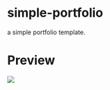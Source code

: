 # simple-portfolio
a simple portfolio template.
# Preview
<img src="[https://cdn.discordapp.com/attachments/854378301303947317/975341933964705802/Web_capture_15-5-2022_171911_127.0.0.1.jpeg](https://cdn.discordapp.com/attachments/978082374631960576/1240834726953095248/1047132859997110342.gif?ex=66a1a6e4&is=66a05564&hm=363fcae26e320af3548a649ce6c50c30eb5a50c649465713945dedabcb1d9b99&)">
